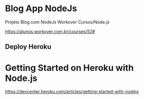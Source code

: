 # Blog App NodeJs

Projeto Blog com  NodeJs Workover Cursos/Node.js

https://alunos.workover.com.br/courses/52#

## Deploy Heroku
# Getting Started on Heroku with Node.js

https://devcenter.heroku.com/articles/getting-started-with-nodejs



